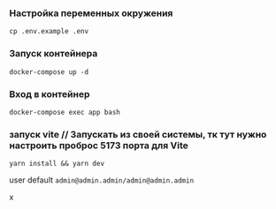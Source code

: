 ### Настройка переменных окружения
```
cp .env.example .env
```

### Запуск контейнера
```
docker-compose up -d
```

### Вход в контейнер
```
docker-compose exec app bash
``` 

### запуск vite  // Запускать из своей системы, тк тут нужно настроить проброс 5173 порта для Vite
```
yarn install && yarn dev
``` 

user default ```admin@admin.admin/admin@admin.admin```



x
